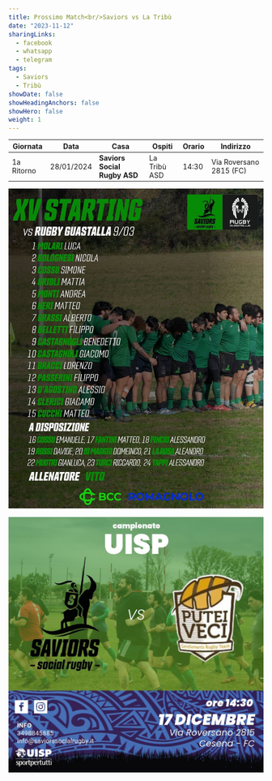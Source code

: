 ```yaml
---
title: Prossimo Match<br/>Saviors vs La Tribù
date: "2023-11-12"
sharingLinks:
  - facebook
  - whatsapp
  - telegram
tags:
  - Saviors
  - Tribù
showDate: false
showHeadingAnchors: false
showHero: false
weight: 1
---
```


| Giornata   | Data       | Casa                         | Ospiti       | Orario | Indirizzo               |
| ---------- | ---------- | ---------------------------- | ------------ | ------ | ----------------------- |
| 1a Ritorno | 28/01/2024 | **Saviors Social Rugby ASD** | La Tribù ASD | 14:30  | Via Roversano 2815 (FC) |

![](./team.jpg)

![](./featured.jpg)
